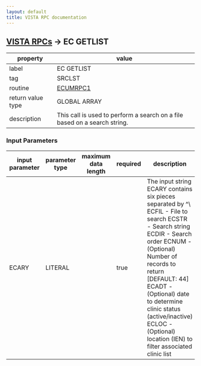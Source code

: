 ```yaml
---
layout: default
title: VISTA RPC documentation
---
```




## [VISTA RPCs](TableOfContent.md) &#8594; EC GETLIST 

 property | value 
--- | --- 
 label | EC GETLIST
 tag | SRCLST
 routine | [ECUMRPC1](http://code.osehra.org/dox/Routine_ECUMRPC1_source.html)
 return value type | GLOBAL ARRAY
 description | This call is used to perform a search on a file based on a search string.

### Input Parameters

| input parameter | parameter type | maximum data length | required | description | 
| --- | --- | --- | --- | --- | 
| ECARY | LITERAL |  | true | The input string ECARY contains six pieces separated by \^\     ECFIL  - File to search     ECSTR  - Search string     ECDIR  - Search order     ECNUM  - (Optional) Number of records to return [DEFAULT: 44]     ECADT  - (Optional) date to determine clinic status (active/inactive)     ECLOC  - (Optional) location (IEN) to filter associated clinic list | 